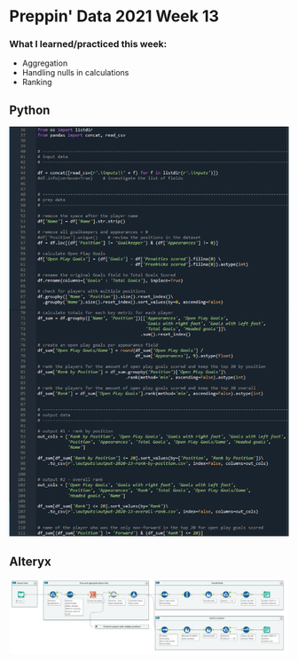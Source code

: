 # Preppin' Data 2021 Week 13

### What I learned/practiced this week:
* Aggregation
* Handling nulls in calculations
* Ranking

## Python
<a href="preppin-data-2021-13.py">
<img src="img-python-code-2021-13.png?raw=true" alt="Python code">
</a>

## Alteryx
<a href="/preppin-data-2021-13.yxmd">
<img src="img-alteryx-2021-13.png?raw=true" alt="Alteryx workflow">
</a>
